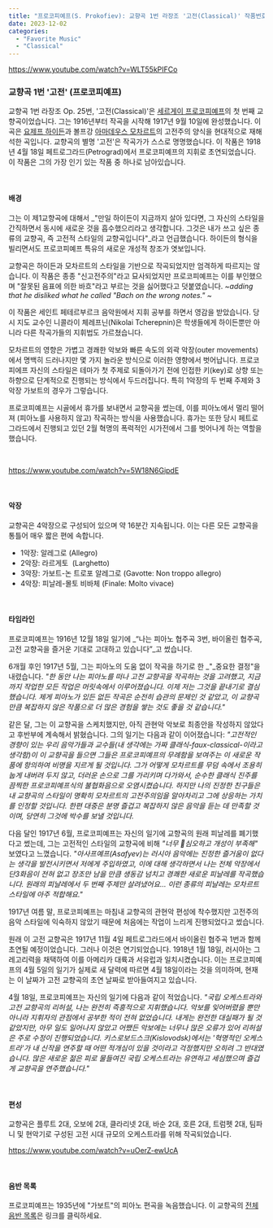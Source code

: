 ```yaml
---
title: "프로코피예프(S. Prokofiev): 교향곡 1번 라장조 '고전(Classical)' 작품번호 25"
date: 2023-12-02
categories: 
  - "Favorite Music"
  - "Classical"
---
```


https://www.youtube.com/watch?v=WLT55kPIFCo

### **교향곡 1번 '고전' (프로코피예프)**

교향곡 1번 라장조 Op. 25번, '고전(Classical)'은 [세르게이 프로코피예프](https://ko.wikipedia.org/wiki/%EC%84%B8%EB%A5%B4%EA%B2%8C%EC%9D%B4_%ED%94%84%EB%A1%9C%EC%BD%94%ED%94%BC%EC%98%88%ED%94%84)의 첫 번째 교향곡이었습니다. 그는 1916년부터 작곡을 시작해 1917년 9월 10일에 완성했습니다. 이 곡은 [요제프 하이든](https://ko.wikipedia.org/wiki/%EC%9A%94%EC%A0%9C%ED%94%84_%ED%95%98%EC%9D%B4%EB%93%A0)과 볼프강 [아마데우스 모차르트](https://ko.wikipedia.org/wiki/%EB%B3%BC%ED%94%84%EA%B0%95_%EC%95%84%EB%A7%88%EB%8D%B0%EC%9A%B0%EC%8A%A4_%EB%AA%A8%EC%B0%A8%EB%A5%B4%ED%8A%B8)의 고전주의 양식을 현대적으로 재해석한 곡입니다. 교향곡의 별명 '고전'은 작곡가가 스스로 명명했습니다. 이 작품은 1918년 4월 18일 페트로그라드(Petrograd)에서 프로코피예프의 지휘로 초연되었습니다. 이 작품은 그의 가장 인기 있는 작품 중 하나로 남아있습니다.

 

#### **배경**

그는 이 제1교향곡에 대해서 _"만일 하이든이 지금까지 살아 있다면, 그 자신의 스타일을 간직하면서 동시에 새로운 것을 흡수했으리라고 생각합니다. 그것은 내가 쓰고 싶은 종류의 교향곡, 즉 고전적 스타일의 교향곡입니다"_라고 언급했습니다. 하이든의 형식을 빌리면서도 프로코피예프 특유의 새로운 개성적 창조가 엿보입니다.

교향곡은 하이든과 모차르트의 스타일을 기반으로 작곡되었지만 엄격하게 따르지는 않습니다. 이 작품은 종종 "신고전주의"라고 묘사되었지만 프로코피예프는 이를 부인했으며 "잘못된 음표에 의한 바흐"라고 부르는 것을 싫어했다고 덧붙였습니다. ~_adding that he disliked what he called "Bach on the wrong notes." ~_

이 작품은 세인트 페테르부르크 음악원에서 지휘 공부를 하면서 영감을 받았습니다. 당시 지도 교수인 니콜라이 체레프닌(Nikolai Tcherepnin)은 학생들에게 하이든뿐만 아니라 다른 작곡가들의 지휘법도 가르쳤습니다.

모차르트의 영향은 가볍고 경쾌한 악보와 빠른 속도의 외곽 악장(outer movements)에서 명백히 드러나지만 몇 가지 놀라운 방식으로 이러한 영향에서 벗어납니다. 프로코피에프 자신의 스타일은 테마가 첫 주제로 되돌아가기 전에 인접한 키(key)로 상향 또는 하향으로 단계적으로 진행되는 방식에서 두드러집니다. 특히 1악장의 두 번째 주제와 3악장 가보트의 경우가 그렇습니다.

프로코피예프는 시골에서 휴가를 보내면서 교향곡을 썼는데, 이를 피아노에서 멀리 떨어져 (피아노를 사용하지 않고) 작곡하는 방식을 사용했습니다. 휴가는 또한 당시 페트로그라드에서 진행되고 있던 2월 혁명의 폭력적인 시가전에서 그를 벗어나게 하는 역할을 했습니다.

 

https://www.youtube.com/watch?v=5W18N6GipdE

 

#### **악장**

교향곡은 4악장으로 구성되어 있으며 약 16분간 지속됩니다. 이는 다른 모든 교향곡을 통틀어 매우 짧은 편에 속합니다.

- 1악장: 알레그로 (Allegro)
- 2악장: 라르게토  (Larghetto)
- 3악장: 가보트-논 트로포 알레그로 (Gavotte: Non troppo allegro)
- 4악장: 피날레-몰토 비바체 (Finale: Molto vivace)

 

#### **타임라인**

프로코피예프는 1916년 12월 18일 일기에 _“나는 피아노 협주곡 3번, 바이올린 협주곡, 고전 교향곡을 즐거운 기대로 고대하고 있습니다”_고 썼습니다.

6개월 후인 1917년 5월, 그는 피아노의 도움 없이 작곡을 하기로 한 _"_중요한 결정"을 내렸습니다. _"한 동안 나는 피아노를 떠나 고전 교향곡을 작곡하는 것을 고려했고, 지금까지 작업한 모든 작업은 머릿속에서 이루어졌습니다. 이제 저는 그것을 끝내기로 결심했습니다. 제게 피아노가 있든 없든 작곡은 순전히 습관의 문제인 것 같았고, 이 교향곡만큼 복잡하지 않은 작품으로 더 많은 경험을 쌓는 것도 좋을 것 같습니다."_

같은 달, 그는 이 교향곡을 스케치했지만, 아직 관현악 악보로 최종안을 작성하지 않았다고 후반부에 계속해서 밝혔습니다. 그의 일기는 다음과 같이 이어졌습니다: _"고전적인 경향이 있는 우리 음악가들과 교수들(내 생각에는 가짜 클래식-faux-classical-이라고 생각함)이 이 교향곡을 들으면 그들은 프로코피예프의 무례함을 보여주는 이 새로운 작품에 항의하여 비명을 지르게 될 것입니다. 그가 어떻게 모차르트를 무덤 속에서 조용히 눕게 내버려 두지 않고, 더러운 손으로 그를 가리키며 다가와서, 순수한 클래식 진주를 끔찍한 프로코피예프식의 불협화음으로 오염시켰습니다. 하지만 나의 진정한 친구들은 내 교향곡의 스타일이 명확히 모차르트의 고전주의임을 알아차리고 그에 상응하는 가치를 인정할 것입니다. 한편 대중은 분명 즐겁고 복잡하지 않은 음악을 듣는 데 만족할 것이며, 당연히 그것에 박수를 보낼 것입니다._

다음 달인 1917년 6월, 프로코피예프는 자신의 일기에 교향곡의 원래 피날레를 폐기했다고 썼는데, 그는 고전적인 스타일의 교향곡에 비해 _"너무 심오하고 개성이 부족해"_ 보였다고 느꼈습니다. _"아사프예프(Asafyev)는 러시아 음악에는 진정한 즐거움이 없다는 생각을 발전시키면서 저에게 주입하였고, 이에 대해 생각하면서 나는 전체 악장에서 단3화음이 전혀 없고 장조만 남을 만큼 생동감 넘치고 경쾌한 새로운 피날레를 작곡했습니다. 원래의 피날레에서 두 번째 주제만 살려냈어요... 이런 종류의 피날레는 모차르트 스타일에 아주 적합해요."_

1917년 여름 말, 프로코피예프는 마침내 교향곡의 관현악 편성에 착수했지만 고전주의 음악 스타일에 익숙하지 않았기 때문에 처음에는 작업이 느리게 진행되었다고 썼습니다.

원래 이 고전 교향곡은 1917년 11월 4일 페트로그라드에서 바이올린 협주곡 1번과 함께 초연될 예정이었습니다. 그러나 이것은 연기되었습니다. 1918년 1월 18일, 러시아는 그레고리력을 채택하여 이를 아메리카 대륙과 서유럽과 일치시켰습니다. 이는 프로코피예프의 4월 5일의 일기가 실제로 새 달력에 따르면 4월 18일이라는 것을 의미하며, 현재는 이 날짜가 고전 교향곡의 초연 날짜로 받아들여지고 있습니다.

4월 18일, 프로코피예프는 자신의 일기에 다음과 같이 적었습니다. _"국립 오케스트라와 고전 교향곡의 리허설, 나는 완전히 즉흥적으로 지휘했습니다. 악보를 잊어버렸을 뿐만 아니라 지휘자의 관점에서 공부한 적이 전혀 없었습니다. 내게는 완전한 대실패가 될 것 같았지만, 아무 일도 일어나지 않았고 어쨌든 악보에는 너무나 많은 오류가 있어 리허설은 주로 수정이 진행되었습니다. 키스로보드스크(Kislovodsk)에서는 '혁명적인 오케스트라'가 내 신작을 연주할 때 어떤 적개심이 있을 것이라고 걱정했지만 오히려 그 반대였습니다. 많은 새로운 젊은 피로 물들여진 국립 오케스트라는 유연하고 세심했으며 즐겁게 교향곡을 연주했습니다."_

 

#### **편성**

교향곡은 플루트 2대, 오보에 2대, 클라리넷 2대, 바순 2대, 호른 2대, 트럼펫 2대, 팀파니 및 현악기로 구성된 고전 시대 규모의 오케스트라를 위해 작곡되었습니다.

https://www.youtube.com/watch?v=uOerZ-ewUcA

 

#### **음반 목록**

프로코피예프는 1935년에 "가보트"의 피아노 편곡을 녹음했습니다. 이 교향곡의 [전체 음반 목록](https://en.m.wikipedia.org/wiki/Symphony_No._1_\(Prokofiev\)#Recordings)은 링크를 클릭하세요.
